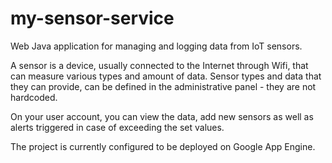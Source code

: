 # my-sensor-service
Web Java application for managing and logging data from IoT sensors.

A sensor is a device, usually connected to the Internet through Wifi, that can measure various types and amount of data.
Sensor types and data that they can provide, can be defined in the administrative panel - they are not hardcoded.

On your user account, you can view the data, add new sensors as well as alerts triggered in case of exceeding the set values.

The project is currently configured to be deployed on Google App Engine.
